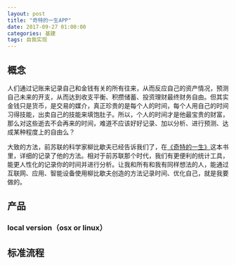 ```yaml
---
layout: post
title: "奇特的一生APP"
date: 2017-09-27 01:00:00
categories: 基建
tags: 自我实现
---
```


## 概念
人们通过记账来记录自己和金钱有关的所有往来，从而反应自己的资产情况，预测自己未来的开支，从而达到收支平衡、积攒储蓄、投资理财最终财务自由。但其实金钱只是货币，是交易的媒介，真正珍贵的是每个人的时间，每个人用自己的时间习得技能，出卖自己的技能来填饱肚子。所以，个人的时间才是他最宝贵的财富，那么对这些逝去不会再来的时间，难道不应该好好记录、加以分析、进行预测、达成某种程度上的自由么？

大致的方法，前苏联的科学家柳比歇夫已经告诉我们了，在[《奇特的一生》]()这本书里，详细的记录了他的方法。相对于前苏联那个时代，我们有更便利的统计工具，能更人性化的记录你的时间并进行分析。让我和所有和我有同样想法的人，能通过互联网、应用、智能设备使用柳比歇夫创造的方法记录时间、优化自己，就是我要做的。

## 产品
### local version（osx or linux）
## 标准流程